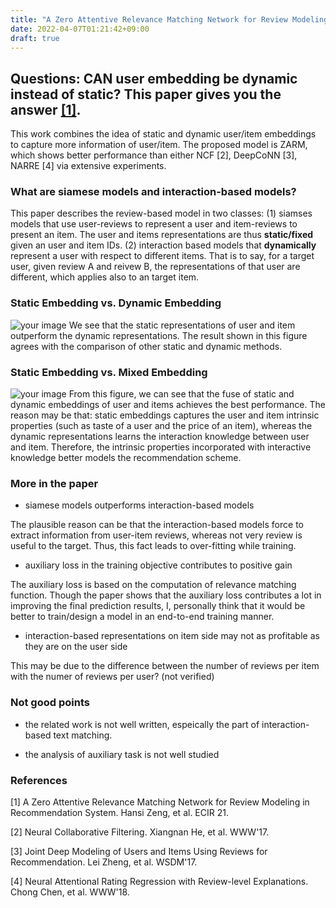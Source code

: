 ```yaml
---
title: "A Zero Attentive Relevance Matching Network for Review Modeling in Recommendation System"
date: 2022-04-07T01:21:42+09:00
draft: true
---
```


## Questions: CAN user embedding be dynamic instead of static? This paper gives you the answer [[1]](https://arxiv.org/pdf/2101.06387.pdf). 

This work combines the idea of static and dynamic user/item embeddings to capture more information of user/item. The proposed model is ZARM, which shows better performance than either NCF [2], DeepCoNN [3], NARRE [4] via extensive experiments. 

### What are siamese models and interaction-based models? 
This paper describes the review-based model in two classes: (1) siamses models that use user-reviews to represent a user and item-reviews to present an item. The user and items representations are thus **static/fixed** given an user and item IDs. (2) interaction based models that **dynamically** represent a user with respect to different items. That is to say, for a target user, given review A and reivew B, the representations of that user are different, which applies also to an target item. 

### Static Embedding vs. Dynamic Embedding

![your image](/images/15.png)
We see that the static representations of user and item outperform the dynamic representations. The result shown in 
this figure agrees with the comparison of other static and dynamic methods. 

### Static Embedding vs. Mixed Embedding

![your image](/images/16.png)
From this figure, we can see that the fuse of static and dynamic embeddings of user 
and items achieves the best performance. The reason may be that: static embeddings captures 
the user and item intrinsic properties (such as taste of a user and the price of an item), whereas
the dynamic representations learns the interaction knowledge between user and item. 
Therefore, the intrinsic properties incorporated with interactive knowledge better
models the recommendation scheme. 

### More in the paper

- siamese models outperforms interaction-based models

The plausible reason can be that the interaction-based models force to extract information from user-item
reviews, whereas not very review is useful to the target. Thus, this fact leads to over-fitting while training. 

- auxiliary loss in the training objective contributes to positive gain

The auxiliary loss is based on the computation of relevance matching function. Though the paper shows that the 
auxiliary loss contributes a lot in improving the final prediction results, I, personally think that
it would be better to train/design a model in an end-to-end training manner. 

- interaction-based representations on item side may not as profitable as they are on the user side

This may be due to the difference between the number of reviews per item with the numer of reviews per user? (not verified)

### Not good points
- the related work is not well written, espeically the part of interaction-based text matching. 

- the analysis of auxiliary task is not well studied
### References

[1] A Zero Attentive Relevance Matching Network for Review Modeling in Recommendation System. Hansi Zeng, et al. ECIR 21.

[2]  Neural Collaborative Filtering. Xiangnan He, et al. WWW'17. 

[3] Joint Deep Modeling of Users and Items Using Reviews for Recommendation. Lei Zheng, et al. WSDM'17. 

[4] Neural Attentional Rating Regression with Review-level Explanations. Chong Chen, et al. WWW'18.